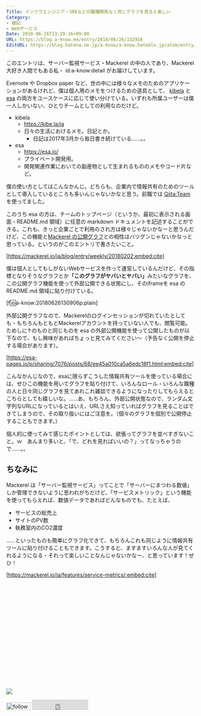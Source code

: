 ```yaml
---
Title: インフラエンジニア・SREなどの職種関係なく同じグラフを見ると楽しい
Category:
- 雑記
- Webサービス
Date: 2018-06-26T13:29:16+09:00
URL: https://blog.a-know.me/entry/2018/06/26/132916
EditURL: https://blog.hatena.ne.jp/a-know/a-know.hateblo.jp/atom/entry/17391345971657869670
---
```


このエントリは、サーバー監視サービス・Mackerel の中の人であり、Mackerel 大好き人間でもある私・ id:a-know:detail がお届けしています。


Evernote や Dropbox paper など、世の中には様々なメモのためのアプリケーションがあるけれど、僕は個人用のメモをつけるための道具として、 [kibela](https://kibe.la/ja) と [esa](https://esa.io/) の両方をユースケースに応じて使い分けている。いずれも所属ユーザーは僕一人しかいない、ひとりチームとしての利用なのだけど。




<!-- more -->



- kibela
    - https://kibe.la/ja
    - 日々の生活におけるメモ。日記とか。
        - 日記は2017年3月から毎日書き続けている......。。
- esa
    - https://esa.io/
    - プライベート開発用。
    - 開発関連作業においての副産物として生まれるもののメモやコード片など。


僕の使い方としてはこんなかんじ。どちらも、企業内で情報共有のためのツールとして導入しているところも多いんじゃないかなと思う。前職では [Qiita:Team](https://teams.qiita.com/) を使ってました。


このうち esa の方は、チームのトップページ（というか、最初に表示される画面・README.md 領域）に任意の markdown ドキュメントを記述することができる。これも、きっと企業ごとで利用のされ方は様々じゃないかなーと思うんだけど、この機能と[Mackerel の公開グラフ](https://mackerel.io/ja/blog/entry/weekly/20180202)との相性はバツグンじゃないかなっと思っている。というのがこのエントリで書きたいこと。



[https://mackerel.io/ja/blog/entry/weekly/20180202:embed:cite]




僕は個人としてもしがないWebサービスを作って運営しているんだけど、その指標となりそうなグラフとか<b>「このグラフがヤバいとヤバい」</b>みたいなグラフを、この公開グラフ機能を使って外部公開できる状態にし、そのiframeを esa の README.md 領域に貼り付けている。


[f:id:a-know:20180626130906p:plain]


外部公開グラフなので、Mackerelのログインセッションが切れていたとしても・もちろんもともとMackerelアカウントを持っていない人でも、閲覧可能。ためしに↑のものと同じものを esa の外部公開機能を使って公開したものが以下なので、もし興味があればちょっと見てみてください〜（予告なく公開を停止する場合があります）。



[https://esa-pages.io/p/sharing/7076/posts/68/ee45a010ca5a6edc18f1.html:embed:cite]




こんなかんじなので、esaに限らずこうした情報共有ツールを使っている場合には、ぜひこの機能を用いてグラフを貼り付けて、いろんなロール・いろんな職種の人と日々同じグラフを見てあれこれ雑談できるようになったりしてもらえるとこちらとしても嬉しいな。......あ、もちろん、外部公開状態なので、ランダム文字列なURLになっているとはいえ、URLさえ知っていればグラフを見ることはできてしまうので、その取り扱いにはご注意を。（個々のグラフを個別で公開停止することもできます。）


個人的に使ってみて感じたポイントとしては、欲張ってグラフを並べすぎないこと。ｗ　あんまり多いと、「で、どれを見ればいいの？」ってなっちゃうので......。。


## ちなみに
Mackerel は「サーバー監視サービス」ってことで「サーバーにまつわる数値」しか管理できないように思われがちだけど、「サービスメトリック」という機能を使ってもらえれば、数値データであればどんなものでも、たとえば、


- サービスの総売上
- サイトのPV数
- 執務室内のCO2濃度


......といったものも簡単にグラフ化できて、もちろんこれも同じように情報共有ツールに貼り付けることもできます。こうすると、ますますいろんな人が見てくれるようになる・それって楽しいことなんじゃないかなー、と思っています！ぜひ！




[https://mackerel.io/ja/features/service-metrics/:embed:cite]




<div>
<br>
<script async src="//pagead2.googlesyndication.com/pagead/js/adsbygoogle.js"></script>
<!-- article-bottom2 -->
<ins class="adsbygoogle"
     style="display:inline-block;width:300px;height:250px"
     data-ad-client="ca-pub-3463034538369189"
     data-ad-slot="5274552934"></ins>
<script>
(adsbygoogle = window.adsbygoogle || []).push({});
</script>

<a href="https://bit.ly/pixe-la" target='blank' rel="nofollow"><img src="https://cdn-ak.f.st-hatena.com/images/fotolife/a/a-know/20170405/20170405220342.png"></a>
<br>
</div>

<div>
<a href='https://cloud.feedly.com/#subscription%2Ffeed%2Fhttp%3A%2F%2Fblog.a-know.me%2Ffeed'  target='blank'><img id='feedlyFollow' src='https://s3.feedly.com/img/follows/feedly-follow-rectangle-volume-small_2x.png' alt='follow us in feedly' width='65' height='20'></a>



<iframe src="https://blog.hatena.ne.jp/a-know/a-know.hateblo.jp/subscribe/iframe" allowtransparency="true" frameborder="0" scrolling="no" width="150" height="28"></iframe>
</div>


<script src="https://moshi-moshi.moshimo.works/moshimoshi/a_know_blog/2018-06-26-132916?title=%E3%82%A4%E3%83%B3%E3%83%95%E3%83%A9%E3%82%A8%E3%83%B3%E3%82%B8%E3%83%8B%E3%82%A2%E3%83%BBSRE%E3%81%AA%E3%81%A9%E3%81%AE%E8%81%B7%E7%A8%AE%E9%96%A2%E4%BF%82%E3%81%AA%E3%81%8F%E5%90%8C%E3%81%98%E3%82%B0%E3%83%A9%E3%83%95%E3%82%92%E8%A6%8B%E3%82%8B%E3%81%A8%E6%A5%BD%E3%81%97%E3%81%84"></script>

